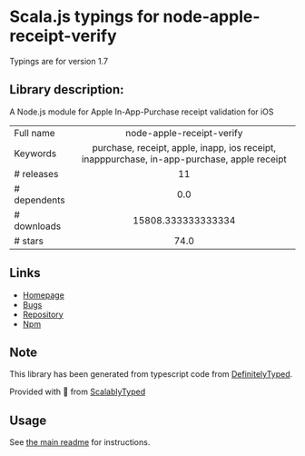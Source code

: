 
# Scala.js typings for node-apple-receipt-verify

Typings are for version 1.7

## Library description:
A Node.js module for Apple In-App-Purchase receipt validation for iOS

|                    |                 |
| ------------------ | :-------------: |
| Full name          | node-apple-receipt-verify |
| Keywords           | purchase, receipt, apple, inapp, ios receipt, inapppurchase, in-app-purchase, apple receipt |
| # releases         | 11 |
| # dependents       | 0.0 |
| # downloads        | 15808.333333333334 |
| # stars            | 74.0 |

## Links
- [Homepage](https://github.com/ladeiko/node-apple-receipt-verify)
- [Bugs](https://github.com/ladeiko/node-apple-receipt-verify/issues)
- [Repository](https://github.com/ladeiko/node-apple-receipt-verify)
- [Npm](https://www.npmjs.com/package/node-apple-receipt-verify)
    


## Note
This library has been generated from typescript code from [DefinitelyTyped](https://definitelytyped.org).

Provided with :purple_heart: from [ScalablyTyped](https://github.com/oyvindberg/ScalablyTyped)

## Usage
See [the main readme](../../readme.md) for instructions.


